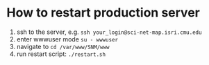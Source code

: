 # How to restart production server

1. ssh to the server, e.g. `ssh your_login@sci-net-map.isri.cmu.edu`
2. enter wwwuser mode `su - wwwuser`
3. navigate to `cd /var/www/SNM/www`
4. run restart script: `./restart.sh`
